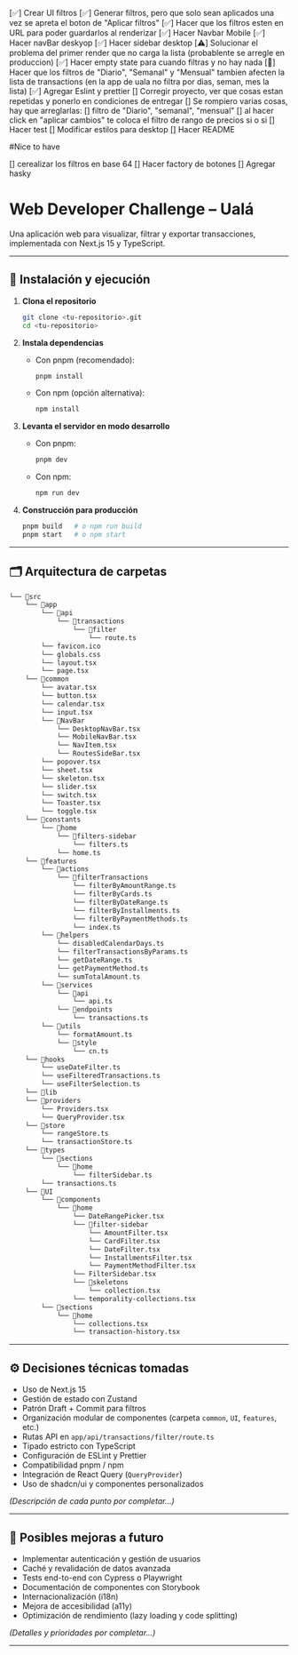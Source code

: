 [✅] Crear UI filtros
[✅] Generar filtros, pero que solo sean aplicados una vez se apreta el boton de "Aplicar filtros"
[✅] Hacer que los filtros esten en URL para poder guardarlos al renderizar
[✅] Hacer Navbar Mobile
[✅] Hacer navBar deskyop
[✅] Hacer sidebar desktop
[⚠️] Solucionar el problema del primer render que no carga la lista (probablente se arregle en produccion)
[✅] Hacer empty state para cuando filtras y no hay nada
[🤔] Hacer que los filtros de "Diario", "Semanal" y "Mensual" tambien afecten la lista de transactions (en la app de uala no filtra por dias, seman, mes la lista)
[✅] Agregar Eslint y prettier
[] Corregir proyecto, ver que cosas estan repetidas y ponerlo en condiciones de entregar
[] Se rompiero varias cosas, hay que arreglarlas:
    [] filtro de "Diario", "semanal", "mensual"
    [] al hacer click en "aplicar cambios" te coloca el filtro de rango de precios si o si
[] Hacer test
[] Modificar estilos para desktop
[] Hacer README

#Nice to have

[] cerealizar los filtros en base 64
[] Hacer factory de botones
[] Agregar hasky

# Web Developer Challenge – Ualá

Una aplicación web para visualizar, filtrar y exportar transacciones, implementada con Next.js 15 y TypeScript.

---

## 🔧 Instalación y ejecución

1. **Clona el repositorio**

   ```bash
   git clone <tu-repositorio>.git
   cd <tu-repositorio>
   ```

2. **Instala dependencias**

   - Con pnpm (recomendado):

     ```bash
     pnpm install
     ```

   - Con npm (opción alternativa):

     ```bash
     npm install
     ```

3. **Levanta el servidor en modo desarrollo**

   - Con pnpm:

     ```bash
     pnpm dev
     ```

   - Con npm:

     ```bash
     npm run dev
     ```

4. **Construcción para producción**

   ```bash
   pnpm build   # o npm run build
   pnpm start   # o npm start
   ```

---

## 🗂️ Arquitectura de carpetas

```bash
└── 📁src
    └── 📁app
        └── 📁api
            └── 📁transactions
                └── 📁filter
                    └── route.ts
        └── favicon.ico
        └── globals.css
        └── layout.tsx
        └── page.tsx
    └── 📁common
        └── avatar.tsx
        └── button.tsx
        └── calendar.tsx
        └── input.tsx
        └── 📁NavBar
            └── DesktopNavBar.tsx
            └── MobileNavBar.tsx
            └── NavItem.tsx
            └── RoutesSideBar.tsx
        └── popover.tsx
        └── sheet.tsx
        └── skeleton.tsx
        └── slider.tsx
        └── switch.tsx
        └── Toaster.tsx
        └── toggle.tsx
    └── 📁constants
        └── 📁home
            └── 📁filters-sidebar
                └── filters.ts
            └── home.ts
    └── 📁features
        └── 📁actions
            └── 📁filterTransactions
                └── filterByAmountRange.ts
                └── filterByCards.ts
                └── filterByDateRange.ts
                └── filterByInstallments.ts
                └── filterByPaymentMethods.ts
                └── index.ts
        └── 📁helpers
            └── disabledCalendarDays.ts
            └── filterTransactionsByParams.ts
            └── getDateRange.ts
            └── getPaymentMethod.ts
            └── sumTotalAmount.ts
        └── 📁services
            └── 📁api
                └── api.ts
            └── 📁endpoints
                └── transactions.ts
        └── 📁utils
            └── formatAmount.ts
            └── 📁style
                └── cn.ts
    └── 📁hooks
        └── useDateFilter.ts
        └── useFilteredTransactions.ts
        └── useFilterSelection.ts
    └── 📁lib
    └── 📁providers
        └── Providers.tsx
        └── QueryProvider.tsx
    └── 📁store
        └── rangeStore.ts
        └── transactionStore.ts
    └── 📁types
        └── 📁sections
            └── 📁home
                └── filterSidebar.ts
        └── transactions.ts
    └── 📁UI
        └── 📁components
            └── 📁home
                └── DateRangePicker.tsx
                └── 📁filter-sidebar
                    └── AmountFilter.tsx
                    └── CardFilter.tsx
                    └── DateFilter.tsx
                    └── InstallmentsFilter.tsx
                    └── PaymentMethodFilter.tsx
                └── FilterSidebar.tsx
                └── 📁skeletons
                    └── collection.tsx
                └── temporality-collections.tsx
        └── 📁sections
            └── 📁home
                └── collections.tsx
                └── transaction-history.tsx
```

---

## ⚙️ Decisiones técnicas tomadas

- Uso de Next.js 15
- Gestión de estado con Zustand
- Patrón Draft + Commit para filtros
- Organización modular de componentes (carpeta `common`, `UI`, `features`, etc.)
- Rutas API en `app/api/transactions/filter/route.ts`
- Tipado estricto con TypeScript
- Configuración de ESLint y Prettier
- Compatibilidad pnpm / npm
- Integración de React Query (`QueryProvider`)
- Uso de shadcn/ui y componentes personalizados

_(Descripción de cada punto por completar…)_

---

## 🚀 Posibles mejoras a futuro

- Implementar autenticación y gestión de usuarios
- Caché y revalidación de datos avanzada
- Tests end-to-end con Cypress o Playwright
- Documentación de componentes con Storybook
- Internacionalización (i18n)
- Mejora de accesibilidad (a11y)
- Optimización de rendimiento (lazy loading y code splitting)

_(Detalles y prioridades por completar…)_

---
